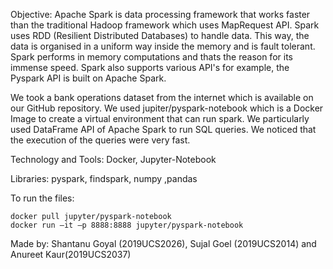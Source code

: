 Objective: Apache Spark is data processing framework that works faster than the traditional Hadoop framework which uses MapRequest API. Spark uses RDD (Resilient Distributed Databases) to handle data. This way, the data is organised in a uniform way inside the memory and is fault tolerant. Spark performs in memory computations and thats the reason for its immense speed. Spark also supports various API's for example, the Pyspark API is built on Apache Spark.

We took a bank operations dataset from the internet which is available on our GitHub repository. We used jupiter/pyspark-notebook which is a Docker Image to create a virtual environment that can run spark. We particularly used DataFrame API of Apache Spark to run SQL queries. We noticed that the execution of the queries were very fast.

Technology and Tools: Docker, Jupyter-Notebook

Libraries: pyspark, findspark, numpy ,pandas


To run the files:

    docker pull jupyter/pyspark-notebook
    docker run –it –p 8888:8888 jupyter/pyspark-notebook

Made by: Shantanu Goyal (2019UCS2026), Sujal Goel (2019UCS2014) and Anureet Kaur(2019UCS2037)
